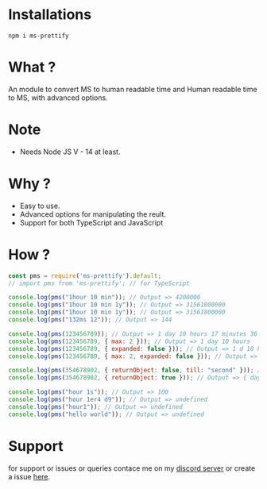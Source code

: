 # Installations
```
npm i ms-prettify
```

# What ?
An module to convert MS to human readable time and Human readable time to MS, with advanced options.

# Note
- Needs Node JS V - 14 at least.

# Why ?
- Easy to use.
- Advanced options for manipulating the reult.
- Support for both TypeScript and JavaScript

# How ?
```js
const pms = require('ms-prettify').default;
// import pms from 'ms-prettify'; // for TypeScript

console.log(pms("1hour 10 min")); // Output => 4200000
console.log(pms("1hour 10 min 1y")); // Output => 31561800000
console.log(pms("1hour 10 min 1y")); // Output => 31561800000
console.log(pms("132ms 12")); // Output => 144

console.log(pms(123456789)); // Output => 1 day 10 hours 17 minutes 36 seconds 789 milliseconds 
console.log(pms(123456789, { max: 2 })); // Output => 1 day 10 hours 
console.log(pms(123456789, { expanded: false })); // Output => 1 d 10 h 17 m 36 s 789 ms
console.log(pms(123456789, { max: 2, expanded: false })); // Output => 1 d 10 h

console.log(pms(354678902, { returnObject: false, till: "second" })); // Output => 4 d 2 h 31 m 18 s
console.log(pms(354678902, { returnObject: true })); // Output => { day: 4, hour: 2, minute: 31, second: 18, millisecond: 902 }

console.log(pms("hour 1s")); // Output => 100
console.log(pms("hour 1er4 d9")); // Output => undefined
console.log(pms("hour1")); // Output => undefined
console.log(pms("hello world")); // Output => undefined
```

# Support
for support or issues or queries contace me on my [discord server](https://discord.gg/XYnMTQNTFh) or create a issue [here](https://github.com/KartikeSingh/ms-prettify/issues).